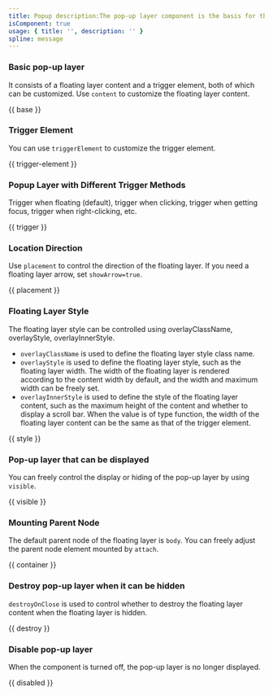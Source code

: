 ```yaml
---
title: Popup description:The pop-up layer component is the basis for the implementation of other pop-up window components such as the bubble confirmation box. When the capabilities provided by these components cannot meet the customization requirements, they can be encapsulated on the basis of the pop-up layer component.
isComponent: true
usage: { title: '', description: '' }
spline: message
---
```


### Basic pop-up layer

It consists of a floating layer content and a trigger element, both of which can be customized. Use `content` to customize the floating layer content.

{{ base }}

### Trigger Element

You can use `triggerElement` to customize the trigger element.

{{ trigger-element }}

### Popup Layer with Different Trigger Methods

Trigger when floating (default), trigger when clicking, trigger when getting focus, trigger when right-clicking, etc.

{{ trigger }}

### Location Direction

Use `placement` to control the direction of the floating layer. If you need a floating layer arrow, set `showArrow=true`.

{{ placement }}

### Floating Layer Style

The floating layer style can be controlled using overlayClassName, overlayStyle, overlayInnerStyle.

- `overlayClassName` is used to define the floating layer style class name.
- `overlayStyle` is used to define the floating layer style, such as the floating layer width. The width of the floating layer is rendered according to the content width by default, and the width and maximum width can be freely set.
- `overlayInnerStyle` is used to define the style of the floating layer content, such as the maximum height of the content and whether to display a scroll bar. When the value is of type function, the width of the floating layer content can be the same as that of the trigger element.

{{ style }}

### Pop-up layer that can be displayed

You can freely control the display or hiding of the pop-up layer by using `visible`.

{{ visible }}

### Mounting Parent Node

The default parent node of the floating layer is `body`. You can freely adjust the parent node element mounted by `attach`.

{{ container }}

### Destroy pop-up layer when it can be hidden

`destroyOnClose` is used to control whether to destroy the floating layer content when the floating layer is hidden.

{{ destroy }}

### Disable pop-up layer

When the component is turned off, the pop-up layer is no longer displayed.

{{ disabled }}
